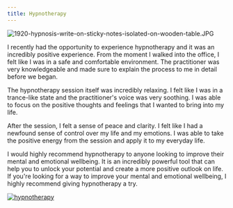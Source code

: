 ```yaml
---
title: Hypnotherapy
---
```


![1920-hypnosis-write-on-sticky-notes-isolated-on-wooden-table.JPG](/1920-hypnosis-write-on-sticky-notes-isolated-on-wooden-table.jpg)

I recently had the opportunity to experience hypnotherapy and it was an incredibly positive experience. From the moment I walked into the office, I felt like I was in a safe and comfortable environment. The practitioner was very knowledgeable and made sure to explain the process to me in detail before we began. 

The hypnotherapy session itself was incredibly relaxing. I felt like I was in a trance-like state and the practitioner's voice was very soothing. I was able to focus on the positive thoughts and feelings that I wanted to bring into my life. 

After the session, I felt a sense of peace and clarity. I felt like I had a newfound sense of control over my life and my emotions. I was able to take the positive energy from the session and apply it to my everyday life. 

I would highly recommend hypnotherapy to anyone looking to improve their mental and emotional wellbeing. It is an incredibly powerful tool that can help you to unlock your potential and create a more positive outlook on life. If you're looking for a way to improve your mental and emotional wellbeing, I highly recommend giving hypnotherapy a try.

[![hypnotherapy](<https://dabuttonfactory.com/button.png?t=CHECK+SERVICE&f=Noto+Sans-Bold&ts=26&tc=fff&hp=45&vp=20&c=11&bgt=unicolored&bgc=4bd42f>)](<https://londonexpertfinder.com/link>)